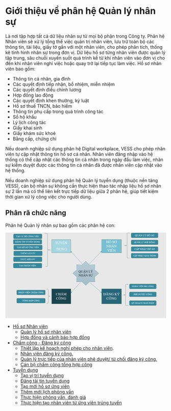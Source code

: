 # Giới thiệu về phân hệ Quản lý nhân sự

Là nơi tập hợp tất cả dữ liệu nhân sự từ mọi bộ phận trong Công ty. Phân hệ Nhân viên sẽ xử lý tổng thể việc quản trị nhân viên, lưu trữ toàn bộ các thông tin, tài liệu, giấy tờ gắn với một nhân viên, cho phép phân tích, thống kê tình hình nhân sự trong đơn vị. Dữ liệu hồ sơ từng nhân viên được quản lý tập trung, sâu chuỗi xuyên suốt quá trình kể từ khi nhân viên vào đơn vị cho đến khi nhân viên nghỉ việc hoặc quay trở lại tiếp tục làm việc.  Hồ sơ nhân viên bao gồm:

- Thông tin cá nhân, gia đình
- Các quyết định tiếp nhận, bổ nhiệm, miễn nhiệm
- Các quyết định điều chỉnh lương
- Hợp đồng lao động
- Các quyết định khen thưởng, kỷ luật
- Hồ sơ thuế TNCN, bảo hiểm
- Thông tin phụ cấp trong quá trình công tác
- Sổ hộ khẩu 
- Lý lịch công tác
- Giấy khai sinh
- Giấy khám sức khoẻ
- Bằng cấp, chứng chỉ

Nếu doanh nghiệp sử dụng phân hệ Digital workplace, VESS cho phép nhân viên tự cập nhật thông tin hồ sơ cá nhân. Nhân viên đăng nhập vào hệ thống có thể cập nhật các thông tin cá nhân trong ngày đầu làm việc, nhân sự kiểm duyệt được các thông tin cá nhân đã được nhân viên cập nhật vào hệ thống.

Nếu doanh nghiệp sử dụng phân hệ Quản lý tuyển dụng (thuộc nền tảng VESS), cán bộ nhân sự không cần thực hiện thao tác nhập liệu hồ sơ nhân sự 2 lần mà có thể liên kết trực tiếp dữ liệu giữa 2 phân hệ, giúp tiết kiệm thời gian xử lý công việc cho người dùng.

## Phân rã chức năng

Phân hệ Quản lý nhân sự bao gồm các phân hệ con:

![image-20211012173233022](images/image-20211012173233022.png)

- [Hồ sơ Nhân viên](../../hrm/employee/#quan-ly-ho-so-nhan-vien) 
  + [Quản lý hồ sơ nhân viên](../../hrm/employee/#them-moi-ho-so-nhan-vien)
  + [Hợp đồng và cảnh báo hợp đồng](../../hrm/employee/#cap-nhat-hop-ong-qua-trinh-lam-viec-cua-nhan-vien)
- [Chấm công - Đăng ký công](../../hrm/attendance/#gioi-thieu-chuc-nang-cham-cong-ang-ky-cong)
  + [Thiết lập kế hoạch nghỉ phép cho nhân viên](../../hrm/attendance/id=thiet-lap-ke-hoach-nghi-phep-cho-nhan-vien). 
  + [Nhân viên đăng ký công.](../../hrm/attendace/#gioi-thieu-chuc-nang-cham-cong-ang-ky-cong)
  + [Quản lý trực tiếp của nhân viên phê duyệt/ từ chối đăng ký công.](../../hrm/attendace/#phe-duyet-tu-choi-ang-ky-cong)
  + [Cán bộ chấm công tổng hợp công](../../hrm/attendace/#tong-hop-cong)
- [Tuyển dụng](../../hrm/recruitment/#quan-ly-tuyen-dung)
  + [Tạo vị trí tuyển dụng](../../hrm/recruitment/#tao-vi-tri-cong-viec-co-nhu-cau-tuyen-dung) 
  + [Đăng tải tin tuyển dụng](../../hrm/recruitment/#ang-tin-tuyen-dung-tren-website)
  + [Tạo mới hồ sơ ứng viên](../../hrm/recruitment/#tao-moi-ho-so-ung-vien)
  + [Thêm mới lịch phỏng vấn](../../hrm/recruitment/#them-moi-lich-phong-van)
  + [Thực hiện phỏng vấn, đánh giá](../../hrm/recruitment/#anh-gia-ung-vien-trong-buoi-phong-van) 
  + [Thực hiện tạo nhân viên từ ứng viên trúng tuyển](../../hrm/recruitment/#ky-hop-ong-va-tao-thong-tin-nhan-vien) 
